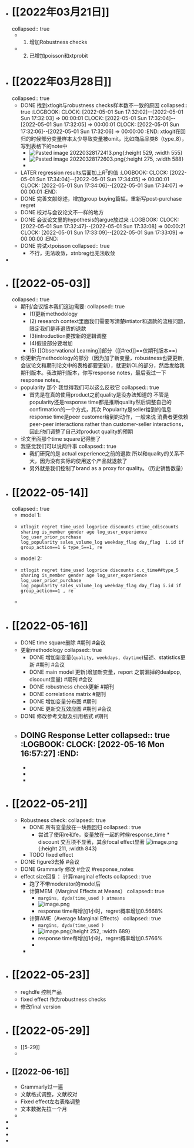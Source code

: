 - # [[2022年03月21日]]
  collapsed:: true
	- 1. 增加Robustness checks
	- 2. 已增加poisson和xtprobit
- # [[2022年03月28日]]
  collapsed:: true
	- DONE 找到xtlogit与robustness checks样本数不一致的原因
	  collapsed:: true
	  :LOGBOOK:
	  CLOCK: [2022-05-01 Sun 17:32:02]--[2022-05-01 Sun 17:32:03] =>  00:00:01
	  CLOCK: [2022-05-01 Sun 17:32:04]--[2022-05-01 Sun 17:32:05] =>  00:00:01
	  CLOCK: [2022-05-01 Sun 17:32:06]--[2022-05-01 Sun 17:32:06] =>  00:00:00
	  :END:
	   xtlogit在回归的时候部分变量样本太少导致变量被omit，比如商品品类8（type_8），写到表格下的note中
		- ![Pasted image 20220328172413.png](../assets/Pasted_image_20220328172413_1651397352206_0.png){:height 529, :width 555}
		- ![Pasted image 20220328172603.png](../assets/Pasted_image_20220328172603_1651397461190_0.png){:height 275, :width 588}
		-
	- LATER regression results后面加上$R^2$的值
	  :LOGBOOK:
	  CLOCK: [2022-05-01 Sun 17:34:04]--[2022-05-01 Sun 17:34:05] =>  00:00:01
	  CLOCK: [2022-05-01 Sun 17:34:06]--[2022-05-01 Sun 17:34:07] =>  00:00:01
	  :END:
	- DONE 完善文献综述，增加group buying篇幅，重新写post-purchase regret
	- DONE 校对与会议论文不一样的地方
	- DONE 会议论文里的hypothesis的argue放过来
	  :LOGBOOK:
	  CLOCK: [2022-05-01 Sun 17:32:47]--[2022-05-01 Sun 17:33:08] =>  00:00:21
	  CLOCK: [2022-05-01 Sun 17:33:09]--[2022-05-01 Sun 17:33:09] =>  00:00:00
	  :END:
	- DONE 尝试xtpoisson
	  collapsed:: true
		- 不行，无法收敛，xtnbreg也无法收敛
-
- # [[2022-05-03]]
  collapsed:: true
	- 期刊/会议版本我们这边需要:
	  collapsed:: true
		- (1)更新methodology
		- (2) research context里面我们需要写清楚intiator和退款的流程问题，限定我们是非退货的退款
		- (3)introduction要按新的逻辑调整
		- (4)假设部分要增加
		- (5) [[Observational Learning]]部分（[[#red]]==仅期刊版本==）
	- 你更新完methodology的部分（因为加了新变量，robustness也要更新,会议论文和期刊论文中的表格都要更新），就更新OL的部分，然后发给我期刊版本。我改期刊版本，你写response notes，最后我过一下response notes。
	- popularity 那个 我觉得我们可以这么反驳它
	  collapsed:: true
		- 首先是在真的使用product之前quality是没办法知道的 不管是popularity还是response time都是推断quality然后调整自己的confirmation的一个方式，其次 Popularity是seller给到的信息 response time是peer customer给到的动作，一般来说 消费者更依赖peer-peer interactions rather than customer-seller interactions，因此他们调整了自己对product quality的预期
	- 论文里面那个time square记得删了
	- 我感觉我们可以说两件事
	  collapsed:: true
		- 我们研究的是 actual experience之前的退款 所以和quality的关系不大，因为没有实际的使用这个产品就退款了
		- 另外就是我们控制了brand as a proxy for quality。（历史销售数量）
- # [[2022-05-14]]
  collapsed:: true
	- model 1:
	- ```
	  xtlogit regret time_used logprice discounts ctime_cdiscounts sharing is_member gender age log_user_experience log_user_prior_purchase 
	  log_popularity sales_volume_log weekday_flag day_flag  i.id if group_action==1 & type_5==1, re
	  ```
	- model 2:
	- ```
	  xtlogit regret time_used logprice discounts c.c_time##type_5 sharing is_member gender age log_user_experience log_user_prior_purchase 
	  log_popularity sales_volume_log weekday_flag day_flag i.id if group_action==1 , re
	  ```
	-
- # [[2022-05-16]]
	- DONE time square删除 #期刊 #会议
	- 更新methodology
	  collapsed:: true
		- DONE 增加新变量(`quality, weekdays, daytime`)描述、statistics更新 #期刊 #会议
		- DONE main model 更新(增加新变量，report 之前漏掉的dealpop, discount变量) #期刊 #会议
		- DONE robustness check更新 #期刊
		- DONE correlations matrix #期刊
		- DONE 增加变量分布图 #期刊
		- DONE 更新交互效应图 #期刊 #会议
	- DONE 修改参考文献及引用格式 #期刊
	- DOING Response Letter
	  collapsed:: true
	  :LOGBOOK:
	  CLOCK: [2022-05-16 Mon 16:57:27]
	  :END:
		-
		-
		-
		-
- # [[2022-05-21]]
	- Robustness check:
	  collapsed:: true
		- DONE 所有变量放在一块跑回归
		  collapsed:: true
			- 尝试了使用re和fe，变量放在一起的时候response_time * discount 交互项不显著，其余focal effect显著 ![image.png](../assets/image_1653142000381_0.png){:height 211, :width 843}
		- TODO fixed effect
	- DONE figure3去掉 #会议
	- DONE Grammarly 修改 #会议 #response_notes
	- effect size回复： 计算marginal effects
	  collapsed:: true
		- 跑了不带moderator的model后
		- 计算MEM（Marginal Effects at Means）
		  collapsed:: true
			- `margins, dydx(time_used ) atmeans`
			- ![image.png](../assets/image_1653141681344_0.png)
			- response time每增加1小时，regret概率增加0.5668%
		- 计算AME（Average Marginal Effects）
		  collapsed:: true
			- `margins, dydx(time_used ) `
			- ![image.png](../assets/image_1653141827221_0.png){:height 252, :width 689}
			- response time每增加1小时，regret概率增加0.5766%
			-
		-
- # [[2022-05-23]]
	- reghdfe 控制产品
	- fixed effect 作为robustness checks
	- 修改final version
- # [[2022-05-29]]
	- [[5-29]]
	-
- ## [[2022-06-16]]
	- Grammarly过一遍
	- 文献格式调整，文献校对
	- Fixed effect左右表格调整
	- 文本数据先拉一个月
	-
-
-
-
-